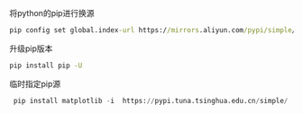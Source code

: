 将python的pip进行换源

```cmd
pip config set global.index-url https://mirrors.aliyun.com/pypi/simple/
```

升级pip版本

```cmd
pip install pip -U
```

临时指定pip源

```python
 pip install matplotlib -i  https://pypi.tuna.tsinghua.edu.cn/simple/

```

